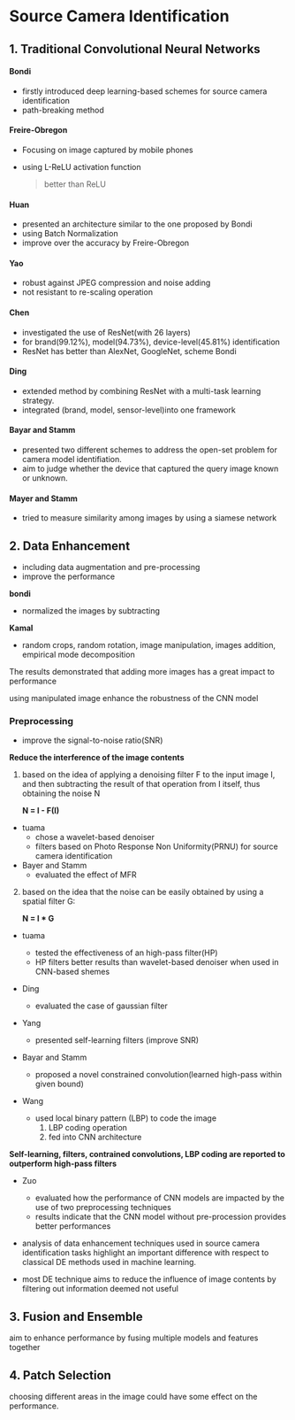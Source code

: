 # Source Camera Identification

## 1. Traditional Convolutional Neural Networks



#### Bondi

+ firstly introduced deep learning-based schemes for source camera identification
+ path-breaking method 



#### Freire-Obregon

+ Focusing on image captured by mobile phones

+ using L-ReLU activation function

  > better than ReLU



#### Huan

+ presented an architecture similar to the one proposed by Bondi
+ using Batch Normalization
+ improve over the accuracy by Freire-Obregon



#### Yao

+ robust against JPEG compression and noise adding
+ not resistant to re-scaling operation



#### Chen

+ investigated the use of ResNet(with 26 layers)
+ for brand(99.12%), model(94.73%), device-level(45.81%) identification
+ ResNet has better than AlexNet, GoogleNet, scheme Bondi



#### Ding

+ extended method by combining ResNet with a multi-task learning strategy.
+ integrated (brand, model, sensor-level)into one framework



#### Bayar and Stamm 

+ presented two different schemes to address the open-set problem for camera model identifiation.
+ aim to judge whether the device that captured the query image known or unknown.



#### Mayer and Stamm

+ tried to measure similarity among images by using a siamese network



## 2. Data Enhancement

+ including data augmentation and pre-processing
+ improve the performance

**bondi**

+ normalized the images by subtracting

**Kamal**

+ random crops, random rotation, image manipulation, images addition, empirical mode decomposition



The results demonstrated that adding more images has a great impact to performance

using manipulated image enhance the robustness of the CNN model



### Preprocessing

+ improve the signal-to-noise ratio(SNR)

**Reduce the interference of the image contents**

1. based on the idea of applying a denoising filter F  to the input image I, and then subtracting the result of that operation from I itself, thus obtaining the noise N

   **N = I - F(I)**

+ tuama
  + chose a wavelet-based denoiser
  + filters based on Photo Response Non Uniformity(PRNU) for source camera identification
+ Bayer and Stamm
  + evaluated the effect of MFR



2. based on the idea that the noise can be easily obtained by using a spatial filter G:

   **N = I * G**

+ tuama
  + tested the effectiveness of an high-pass filter(HP)
  + HP filters better results than wavelet-based denoiser when used in CNN-based shemes
+ Ding
  + evaluated the case of gaussian filter

+ Yang
  + presented self-learning filters (improve SNR)
+ Bayar and Stamm 
  + proposed a novel constrained convolution(learned high-pass within given bound)
+ Wang 
  + used local binary pattern (LBP) to code the image
    1. LBP coding operation 
    2. fed into CNN architecture

**Self-learning, filters, contrained convolutions, LBP coding are reported to outperform high-pass filters**



+ Zuo
  + evaluated how the performance of CNN models are impacted by the use of two preprocessing techniques
  + results indicate that the CNN model without pre-procession provides better performances
+ analysis of data enhancement techniques used in source camera identification tasks highlight an important difference with respect to classical DE methods used in machine learning.

+ most DE technique aims to reduce the influence of image contents by filtering out information deemed not useful



## 3. Fusion and Ensemble

aim to enhance performance by fusing multiple models and features together





## 4. Patch Selection

choosing different areas in the image could have some effect on the performance.







